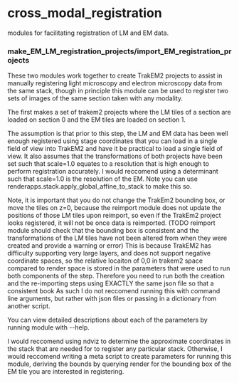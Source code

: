 # cross_modal_registration
modules for facilitating registration of LM and EM data.

### make_EM_LM_registration_projects/import_EM_registration_projects

These two modules work together to create TrakEM2 projects to assist in manually registering light microscopy and electron microscopy data from the same stack, though in principle this module can be used to register two sets of images of the same section taken with any modality. 

The first makes a set of trakem2 projects where the LM tiles of a section are loaded on section 0 and the EM tiles are loaded on section 1.

The assumption is that prior to this step, the LM and EM data has been well enough registered using stage coordinates that you can load in a single field of view into TrakEM2 and have it be practical to load a single field of view.  It also assumes that the transformations of both projects have been set such that scale=1.0 equates to a resolution that is high enough to perform registration accurately.  I would reccomend using a determinant such that scale=1.0 is the resolution of the EM.  Note you can use renderapps.stack.apply_global_affine_to_stack to make this so.

Note, it is important that you do not change the TrakEm2 bounding box, or move the tiles on z=0, because the reimport module does not update the positions of those LM tiles upon reimport, so even if the TrakEm2 project looks registered, it will not be once data is reimported. (TODO reimport module should check that the bounding box is consistent and the transformations of the LM tiles have not been altered from when they were created and provide a warning or error) This is because TrakEM2 has difficulty supporting very large layers, and does not support negative coordinate spaces, so the relative locaiton of 0,0 in trakem2 space compared to render space is stored in the parameters that were used to run both components of the step.  Therefore you need to run both the creation and the re-importing steps using EXACTLY the same json file so that a consistent book
As such I do not reccomend running this with command line arguments, but rather with json files or passing in a dictionary from another script.  

You can view detailed descriptions about each of the parameters by running module with --help.  

I would reccomend using ndviz to determine the approximate coordinates in the stack that are needed for to register any particular stack.   Otherwise, I would reccomend writing a meta script to create parameters for running this module, deriving the bounds by querying render for the bounding box of the EM tile you are interested in registering.
